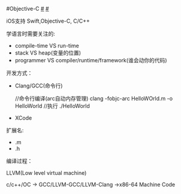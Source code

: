 
#Objective-C [#](https://developer.apple.com/library/mac/documentation/Cocoa/Conceptual/ProgrammingWithObjectiveC/Introduction/Introduction.html#//apple_ref/doc/uid/TP40011210-CH1-SW1) [#](https://developer.apple.com/library/ios/navigation/)

iOS支持 Swift,Objective-C, C/C++

学语言时需要关注的:
+ compile-time VS run-time
+ stack VS heap(变量的位置)
+ programmer VS compiler/runtime/framework(谁会动你的代码)

开发方式：
+ Clang/GCC(命令行)

    //命令行编译(arc自动内存管理)
	clang -fobjc-arc HelloWOrld.m -o HelloWorld
	//执行
	./HelloWorld

+ XCode

扩展名:
+ .m
+ .h

编译过程：

LLVM(Low level virtual machine) 

c/c++/OC -> GCC/LLVM-GCC/LLVM-Clang ->x86-64 Machine Code